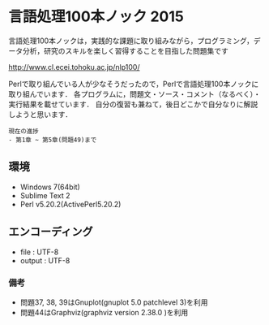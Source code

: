 # 言語処理100本ノック 2015

言語処理100本ノックは，実践的な課題に取り組みながら，プログラミング，データ分析，研究のスキルを楽しく習得することを目指した問題集です

http://www.cl.ecei.tohoku.ac.jp/nlp100/

Perlで取り組んでいる人が少なそうだったので，Perlで言語処理100本ノックに取り組んでいます．
各プログラムに，問題文・ソース・コメント（なるべく）・実行結果を載せています．
自分の復習も兼ねて，後日どこかで自分なりに解説しようと思います．

	現在の進捗
	- 第1章 ~ 第5章(問題49)まで

## 環境
* Windows 7(64bit)
* Sublime Text 2
* Perl v5.20.2(ActivePerl5.20.2)

## エンコーディング
* file   : UTF-8
* output : UTF-8

### 備考
* 問題37, 38, 39はGnuplot(gnuplot 5.0 patchlevel 3)を利用
* 問題44はGraphviz(graphviz version 2.38.0 )を利用